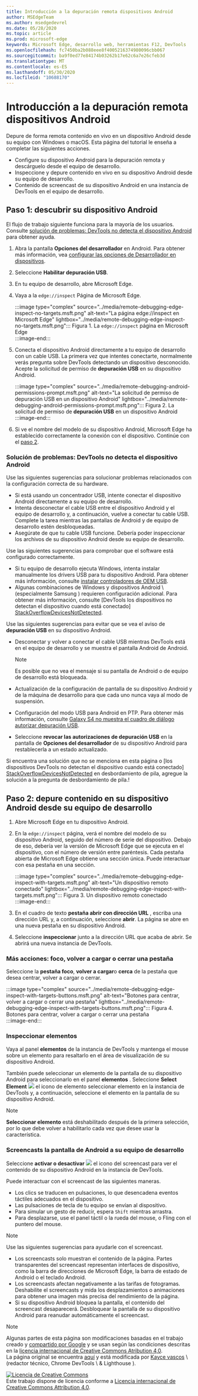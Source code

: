 ```yaml
---
title: Introducción a la depuración remota dispositivos Android
author: MSEdgeTeam
ms.author: msedgedevrel
ms.date: 05/28/2020
ms.topic: article
ms.prod: microsoft-edge
keywords: Microsoft Edge, desarrollo web, herramientas F12, DevTools
ms.openlocfilehash: fc7450ba2b088eee8f4005216374980096cbb067
ms.sourcegitcommit: ba9f0ed77e84174b03262b17e62c6a7e26cfeb3d
ms.translationtype: MT
ms.contentlocale: es-ES
ms.lasthandoff: 05/30/2020
ms.locfileid: "10688170"
---
```

<!-- Copyright Kayce Basques 

   Licensed under the Apache License, Version 2.0 (the "License");
   you may not use this file except in compliance with the License.
   You may obtain a copy of the License at

       https://www.apache.org/licenses/LICENSE-2.0

   Unless required by applicable law or agreed to in writing, software
   distributed under the License is distributed on an "AS IS" BASIS,
   WITHOUT WARRANTIES OR CONDITIONS OF ANY KIND, either express or implied.
   See the License for the specific language governing permissions and
   limitations under the License.  -->  

# Introducción a la depuración remota dispositivos Android  

Depure de forma remota contenido en vivo en un dispositivo Android desde su equipo con Windows o macOS.  Esta página del tutorial le enseña a completar las siguientes acciones.  

*   Configure su dispositivo Android para la depuración remota y descárguelo desde el equipo de desarrollo.  
*   Inspeccione y depure contenido en vivo en su dispositivo Android desde su equipo de desarrollo.  
*   Contenido de screencast de su dispositivo Android en una instancia de DevTools en el equipo de desarrollo.  

<!--  
:::image type="complex" source="../media/remote-debugging--remote-debugging.msft.png" alt-text="Remote Debugging lets you inspect a page running on an Android device from your development machine" lightbox="../media/remote-debugging--remote-debugging.msft.png":::
   old Figure 1.  Remote Debugging lets you inspect a page running on an Android device from your development machine  
:::image-end:::  
-->  

## Paso 1: descubrir su dispositivo Android  

El flujo de trabajo siguiente funciona para la mayoría de los usuarios.  Consulte [solución de problemas: DevTools no detecta el dispositivo Android](#troubleshooting-devtools-is-not-detecting-the-android-device) para obtener ayuda.  

1.  Abra la pantalla **Opciones del desarrollador** en Android.  Para obtener más información, vea [configurar las opciones de Desarrollador en dispositivos](https://developer.android.com/studio/debug/dev-options.html).  
1.  Seleccione **Habilitar depuración USB**.  
1.  En tu equipo de desarrollo, abre Microsoft Edge.  
1.  Vaya a la `edge://inspect` Página de Microsoft Edge.  
    
    :::image type="complex" source="../media/remote-debugging-edge-inspect-no-targets.msft.png" alt-text="La página edge://inspect en Microsoft Edge" lightbox="../media/remote-debugging-edge-inspect-no-targets.msft.png":::
       Figura 1.  La `edge://inspect` página en Microsoft Edge  
    :::image-end:::  
    
1.  Conecta el dispositivo Android directamente a tu equipo de desarrollo con un cable USB.  La primera vez que intentes conectarte, normalmente verás pregunta sobre DevTools detectando un dispositivo desconocido.  Acepte la solicitud de permiso de **depuración USB** en su dispositivo Android.  
    
    :::image type="complex" source="../media/remote-debugging-android-permissions-prompt.msft.png" alt-text="La solicitud de permiso de depuración USB en un dispositivo Android" lightbox="../media/remote-debugging-android-permissions-prompt.msft.png":::
       Figura 2.  La solicitud de permiso de **depuración USB** en un dispositivo Android  
    :::image-end:::  
    
1.  Si ve el nombre del modelo de su dispositivo Android, Microsoft Edge ha establecido correctamente la conexión con el dispositivo.  Continúe con el [paso 2](#step-2-debug-content-on-your-android-device-from-your-development-machine).  
    
    <!--  
    :::image type="complex" source="../media/remote-debugging--unknown-device.msft.png" alt-text="The Remote Devices tab has successfully detected an unknown device that is pending authorization" lightbox="../media/remote-debugging--unknown-device.msft.png":::
       old Figure 4.  The **Remote Devices** tab has successfully detected an unknown device that is pending authorization  
    :::image-end:::
    -->  
    
### Solución de problemas: DevTools no detecta el dispositivo Android  

Use las siguientes sugerencias para solucionar problemas relacionados con la configuración correcta de su hardware.  

*   Si está usando un concentrador USB, intente conectar el dispositivo Android directamente a su equipo de desarrollo.  
*   Intenta desconectar el cable USB entre el dispositivo Android y el equipo de desarrollo y, a continuación, vuelve a conectar tu cable USB.  Complete la tarea mientras las pantallas de Android y de equipo de desarrollo estén desbloqueadas.  
*   Asegúrate de que tu cable USB funcione.  Debería poder inspeccionar los archivos de su dispositivo Android desde su equipo de desarrollo.  

Use las siguientes sugerencias para comprobar que el software está configurado correctamente.  

*   Si tu equipo de desarrollo ejecuta Windows, intenta instalar manualmente los drivers USB para tu dispositivo Android.  Para obtener más información, consulte [instalar controladores de OEM USB][AndroidUSBDrivers].  
*   Algunas combinaciones de Windows y dispositivos Android \ (especialmente Samsung \) requieren configuración adicional.  Para obtener más información, consulte [DevTools los dispositivos no detectan el dispositivo cuando está conectado] [StackOverflowDevicesNotDetected].  

Use las siguientes sugerencias para evitar que se vea el aviso de **depuración USB** en su dispositivo Android.  

*   Desconectar y volver a conectar el cable USB mientras DevTools está en el equipo de desarrollo y se muestra el pantalla Android de Android.  
    
    > [!NOTE]
    > Es posible que no vea el mensaje si su pantalla de Android o de equipo de desarrollo está bloqueada.  

*   Actualización de la configuración de pantalla de su dispositivo Android y de la máquina de desarrollo para que cada uno nunca vaya al modo de suspensión.  
*   Configuración del modo USB para Android en PTP.  Para obtener más información, consulte [Galaxy S4 no muestra el cuadro de diálogo autorizar depuración USB][StackExchangeGalaxyS4DoesNotShowDialogBox].  
*   Seleccione **revocar las autorizaciones de depuración USB** en la pantalla de **Opciones del desarrollador** de su dispositivo Android para restablecerla a un estado actualizado.  

Si encuentra una solución que no se menciona en esta página o [los dispositivos DevTools no detectan el dispositivo cuando está conectado] [StackOverflowDevicesNotDetected] en desbordamiento de pila, agregue la solución a la pregunta de desbordamiento de pila.<!--, or [open an issue in the webfundamentals repository][GitHubWebFundamentalsNewIssue]-->!  

## Paso 2: depure contenido en su dispositivo Android desde su equipo de desarrollo  

1.  Abre Microsoft Edge en tu dispositivo Android.  
1.  En la `edge://inspect` página, verá el nombre del modelo de su dispositivo Android, seguido del número de serie del dispositivo.  Debajo de eso, debería ver la versión de Microsoft Edge que se ejecuta en el dispositivo, con el número de versión entre paréntesis.  Cada pestaña abierta de Microsoft Edge obtiene una sección única.  Puede interactuar con esa pestaña en una sección.  <!--If there are any apps using WebView, you see a section for each of those apps, too.  --><!--In [**Figure 5**](#figure-5) there are no tabs or WebViews open.  -->  
    
    :::image type="complex" source="../media/remote-debugging-edge-inspect-with-targets.msft.png" alt-text="Un dispositivo remoto conectado" lightbox="../media/remote-debugging-edge-inspect-with-targets.msft.png":::
       Figura 3.  Un dispositivo remoto conectado  
    :::image-end:::  
    
1.  En el cuadro de texto **pestaña abrir con dirección URL** , escriba una dirección URL y, a continuación, seleccione **abrir**.  La página se abre en una nueva pestaña en su dispositivo Android.  
1.  Seleccione **inspeccionar** junto a la dirección URL que acaba de abrir.  Se abrirá una nueva instancia de DevTools.  

<!-- The version of Microsoft Edge running on your Android device determines the version of DevTools that opens on your development machine.  
    So, if your Android device is running a very old version of Microsoft Edge, the DevTools instance may look very different than what you are used to.   -->

### Más acciones: foco, volver a cargar o cerrar una pestaña  

Seleccione la **pestaña foco**, **volver a cargar**o **cerca** de la pestaña que desea centrar, volver a cargar o cerrar.  

:::image type="complex" source="../media/remote-debugging-edge-inspect-with-targets-buttons.msft.png" alt-text="Botones para centrar, volver a cargar o cerrar una pestaña" lightbox="../media/remote-debugging-edge-inspect-with-targets-buttons.msft.png":::
   Figura 4.  Botones para centrar, volver a cargar o cerrar una pestaña  
:::image-end:::  

### Inspeccionar elementos  

Vaya al panel **elementos** de la instancia de DevTools y mantenga el mouse sobre un elemento para resaltarlo en el área de visualización de su dispositivo Android.  

También puede seleccionar un elemento de la pantalla de su dispositivo Android para seleccionarlo en el panel **elementos** .  Seleccione **Select Element** ![ ][ImageSelectElementIcon] el icono de elemento seleccionar elemento en la instancia de DevTools y, a continuación, seleccione el elemento en la pantalla de su dispositivo Android.  

> [!NOTE]
> **Seleccionar elemento** está deshabilitado después de la primera selección, por lo que debe volver a habilitarlo cada vez que desee usar la característica.  

### Screencasts la pantalla de Android a su equipo de desarrollo  

Seleccione **activar o desactivar** ![ ][ImageToggleScreencastIcon] el icono del screencast para ver el contenido de su dispositivo Android en la instancia de DevTools.  

Puede interactuar con el screencast de las siguientes maneras.  

*   Los clics se traducen en pulsaciones, lo que desencadena eventos táctiles adecuados en el dispositivo.  
*   Las pulsaciones de tecla de tu equipo se envían al dispositivo.  
*   Para simular un gesto de reducir, espera `Shift` mientras arrastra.  
*   Para desplazarse, use el panel táctil o la rueda del mouse, o Fling con el puntero del mouse.

> [!NOTE]
> Use las siguientes sugerencias para ayudarle con el screencast.  
> 
> *   Los screencasts solo muestran el contenido de la página.  Partes transparentes del screencast representan interfaces de dispositivo, como la barra de direcciones de Microsoft Edge, la barra de estado de Android o el teclado Android.  
> *   Los screencasts afectan negativamente a las tarifas de fotogramas.  Deshabilite el screencasts y mida los desplazamientos o animaciones para obtener una imagen más precisa del rendimiento de la página.  
> *   Si su dispositivo Android bloquea la pantalla, el contenido del screencast desaparecerá.  Desbloquear la pantalla de su dispositivo Android para reanudar automáticamente el screencast.  

<!-- image links -->  

[ImageSelectElementIcon]: /microsoft-edge/devtools-guide-chromium/media/select-element-icon.msft.png  
[ImageToggleScreencastIcon]: /microsoft-edge/devtools-guide-chromium/media/toggle-screencast-icon.msft.png  

<!--[ImageRemoteDebugging]: /microsoft-edge/devtools-guide-chromium/media/remote-debugging--remote-debugging.msft.png "old Figure 1:  Remote Debugging lets you inspect a page running on an Android device from your development machine"  -->  
<!--[ImageEdgeInspect]: /microsoft-edge/devtools-guide-chromium/media/remote-debugging-edge-inspect-no-targets.msft.png "Figure 1: The edge://inspect page in Microsoft Edge"  -->  
<!--[ImageAndroidPermissionPrompt]: /microsoft-edge/devtools-guide-chromium/media/remote-debugging-android-permissions-prompt.msft.png "Figure 2: The Allow USB Debugging permission prompt on an Android device"  -->  
<!--[ImageConnectedRemoteDevice]: /microsoft-edge/devtools-guide-chromium/media/remote-debugging-edge-inspect-with-targets.msft.png "Figure 3: A connected remote device"  -->  
<!-- [ImageReload]:  /microsoft-edge/devtools-guide-chromium/media/remote-debugging-edge-inspect-with-targets-buttons.msft.png "Figure 4: The buttons for focusing, reloading, or closing a tab"  -->  
<!--[ImageUnknownDevice]: /microsoft-edge/devtools-guide-chromium/media/remote-debugging--unknown-device.msft.png "old Figure 4:  The Remote Devices tab has successfully detected an unknown device that is pending authorization"  -->  

<!-- links -->  

[AndroidUSBDrivers]: https://developer.android.com/tools/extras/oem-usb.html "Instalar controladores USB para OEM | Desarrolladores de Android"  

<!-- [GitHubWebFundamentalsNewIssue]: https://github.com/Alphabet/webfundamentals/issues/new?title=[Remote%20Debugging] "GitHub - Web Fundamentals - New Issue"  -->  
[StackOverflowDevicesNotDetected]: https://stackoverflow.com/questions/21925992 "los dispositivos DevTools no detectan el dispositivo cuando el desbordamiento de pila está conectado"  

[StackExchangeGalaxyS4DoesNotShowDialogBox]: https://android.stackexchange.com/questions/101933 "ADB-intercambio de pila de entusiastas de Android"  

> [!NOTE]
> Algunas partes de esta página son modificaciones basadas en el trabajo creado y [compartido por Google][GoogleSitePolicies] y se usan según las condiciones descritas en la [licencia internacional de Creative Commons Atribution 4,0][CCA4IL].  
> La página original se encuentra [aquí](https://developers.google.com/web/tools/chrome-devtools/remote-debugging/index) y está modificada por [Kayce vascos][KayceBasques] \ (redactor técnico, Chrome DevTools \ & Lighthouse \).  

[![Licencia de Creative Commons][CCby4Image]][CCA4IL]  
Este trabajo dispone de licencia conforme a [Licencia internacional de Creative Commons Attribution 4.0][CCA4IL].  

[CCA4IL]: https://creativecommons.org/licenses/by/4.0  
[CCby4Image]: https://i.creativecommons.org/l/by/4.0/88x31.png  
[GoogleSitePolicies]: https://developers.google.com/terms/site-policies  
[KayceBasques]: https://developers.google.com/web/resources/contributors/kaycebasques  
